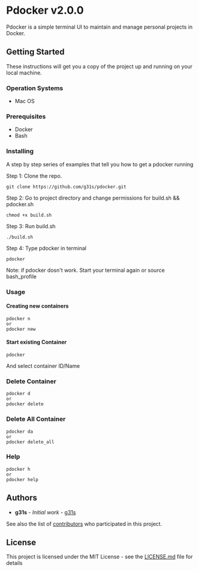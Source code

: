 # Pdocker v2.0.0

Pdocker is a simple terminal UI to maintain and manage personal projects in Docker.

## Getting Started

These instructions will get you a copy of the project up and running on your local machine.

### Operation Systems

* Mac OS

### Prerequisites

* Docker
* Bash

### Installing

A step by step series of examples that tell you how to get a pdocker running

Step 1: Clone the repo.
```
git clone https://github.com/g31s/pdocker.git
```
Step 2: Go to project directory and change permissions for build.sh && pdocker.sh
```
chmod +x build.sh
```
Step 3: Run build.sh
```
./build.sh
```
Step 4: Type pdocker in terminal
```
pdocker
```
Note: if pdocker dosn't work. Start your terminal again or source bash_profile

### Usage

#### Creating new containers
```
pdocker n
or
pdocker new
```
#### Start existing Container
```
pdocker
```
And select container ID/Name
### Delete Container
```
pdocker d
or
pdocker delete
```
### Delete All Container
```
pdocker da
or
pdocker delete_all
```
### Help
```
pdocker h
or
pdocker help
```

## Authors

* **g31s** - *Initial work* - [g31s](https://github.com/g31s)

See also the list of [contributors](https://github.com/g31s/pdocker/contributors) who participated in this project.

## License

This project is licensed under the MIT License - see the [LICENSE.md](LICENSE.md) file for details